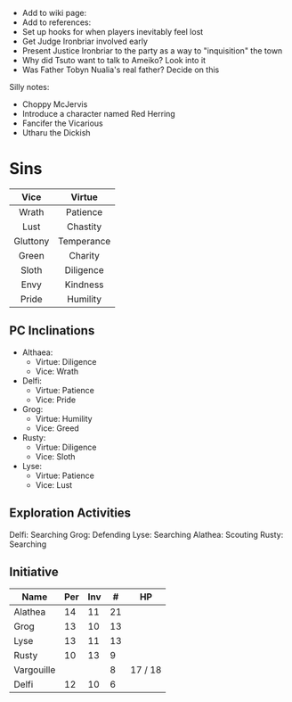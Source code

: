 * Add to wiki page:
* Add to references: 
* Set up hooks for when players inevitably feel lost
* Get Judge Ironbriar involved early
* Present Justice Ironbriar to the party as a way to "inquisition" the town
* Why did Tsuto want to talk to Ameiko? Look into it
* Was Father Tobyn Nualia's real father? Decide on this

Silly notes:

* Choppy McJervis
* Introduce a character named Red Herring
* Fancifer the Vicarious
* Utharu the Dickish

# Sins

|   Vice   |   Virtue   |
|:--------:|:----------:|
|  Wrath   |  Patience  |
|   Lust   |  Chastity  |
| Gluttony | Temperance |
|  Green   |  Charity   |
|  Sloth   | Diligence  |
|   Envy   |  Kindness  |
|  Pride   |  Humility  |


## PC Inclinations

* Althaea:
  * Virtue: Diligence
  * Vice: Wrath
* Delfi:
  * Virtue: Patience
  * Vice: Pride
* Grog:
  * Virtue: Humility
  * Vice: Greed
* Rusty:
  * Virtue: Diligence
  * Vice: Sloth
* Lyse:
  * Virtue: Patience
  * Vice: Lust



## Exploration Activities

Delfi: Searching
Grog: Defending
Lyse: Searching
Alathea: Scouting
Rusty: Searching


## Initiative

| Name       | Per | Inv | #   | HP      |
|------------|-----|-----|-----|---------|
| Alathea    | 14  | 11  | 21  |         |
| Grog       | 13  | 10  | 13  |         |
| Lyse       | 13  | 11  | 13  |         |
| Rusty      | 10  | 13  | 9   |         |
| Vargouille |     |     | 8   | 17 / 18 |
| Delfi      | 12  | 10  | 6   |         |
